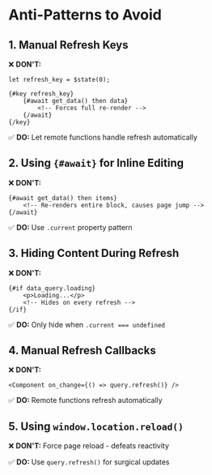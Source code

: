 # Anti-Patterns to Avoid

## 1. Manual Refresh Keys

❌ **DON'T:**

```svelte
let refresh_key = $state(0);

{#key refresh_key}
	{#await get_data() then data}
		<!-- Forces full re-render -->
	{/await}
{/key}
```

✅ **DO:** Let remote functions handle refresh automatically

## 2. Using `{#await}` for Inline Editing

❌ **DON'T:**

```svelte
{#await get_data() then items}
	<!-- Re-renders entire block, causes page jump -->
{/await}
```

✅ **DO:** Use `.current` property pattern

## 3. Hiding Content During Refresh

❌ **DON'T:**

```svelte
{#if data_query.loading}
	<p>Loading...</p>
	<!-- Hides on every refresh -->
{/if}
```

✅ **DO:** Only hide when `.current === undefined`

## 4. Manual Refresh Callbacks

❌ **DON'T:**

```svelte
<Component on_change={() => query.refresh()} />
```

✅ **DO:** Remote functions refresh automatically

## 5. Using `window.location.reload()`

❌ **DON'T:** Force page reload - defeats reactivity

✅ **DO:** Use `query.refresh()` for surgical updates
